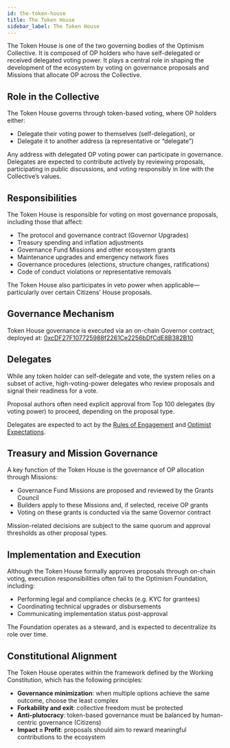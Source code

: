 ```yaml
---
id: the-token-house
title: The Token House
sidebar_label: The Token House
---
```


The Token House is one of the two governing bodies of the Optimism Collective. It is composed of OP holders who have self-delegated or received delegated voting power. It plays a central role in shaping the development of the ecosystem by voting on governance proposals and Missions that allocate OP across the Collective.

## Role in the Collective

The Token House governs through token-based voting, where OP holders either:
- Delegate their voting power to themselves (self-delegation), or
- Delegate it to another address (a representative or “delegate”)

Any address with delegated OP voting power can participate in governance. Delegates are expected to contribute actively by reviewing proposals, participating in public discussions, and voting responsibly in line with the Collective’s values.

## Responsibilities

The Token House is responsible for voting on most governance proposals, including those that affect:
- The protocol and governance contract (Governor Upgrades)
- Treasury spending and inflation adjustments
- Governance Fund Missions and other ecosystem grants
- Maintenance upgrades and emergency network fixes
- Governance procedures (elections, structure changes, ratifications)
- Code of conduct violations or representative removals

The Token House also participates in veto power when applicable—particularly over certain Citizens’ House proposals.

## Governance Mechanism

Token House governance is executed via an on-chain Governor contract, deployed at: [0xcDF27F107725988f2261Ce2256bDfCdE8B382B10](https://optimistic.etherscan.io/address/0xcdf27f107725988f2261ce2256bdfcde8b382b10)

## Delegates

While any token holder can self-delegate and vote, the system relies on a subset of active, high-voting-power delegates who review proposals and signal their readiness for a vote.

Proposal authors often need explicit approval from Top 100 delegates (by voting power) to proceed, depending on the proposal type.

Delegates are expected to act by the [Rules of Engagement](https://gov.optimism.io/t/rules-of-engagement-2-0/5728) and [Optimist Expectations](https://gov.optimism.io/t/optimist-expectations/7241).

## Treasury and Mission Governance

A key function of the Token House is the governance of OP allocation through Missions:
- Governance Fund Missions are proposed and reviewed by the Grants Council
- Builders apply to these Missions and, if selected, receive OP grants
- Voting on these grants is conducted via the same Governor contract

Mission-related decisions are subject to the same quorum and approval thresholds as other proposal types.

## Implementation and Execution

Although the Token House formally approves proposals through on-chain voting, execution responsibilities often fall to the Optimism Foundation, including:
- Performing legal and compliance checks (e.g. KYC for grantees)
- Coordinating technical upgrades or disbursements
- Communicating implementation status post-approval

The Foundation operates as a steward, and is expected to decentralize its role over time.

## Constitutional Alignment

The Token House operates within the framework defined by the Working Constitution, which has the following principles:

- **Governance minimization**: when multiple options achieve the same outcome, choose the least complex
- **Forkability and exit**: collective freedom must be protected
- **Anti-plutocracy**: token-based governance must be balanced by human-centric governance (Citizens)
- **Impact = Profit**: proposals should aim to reward meaningful contributions to the ecosystem
